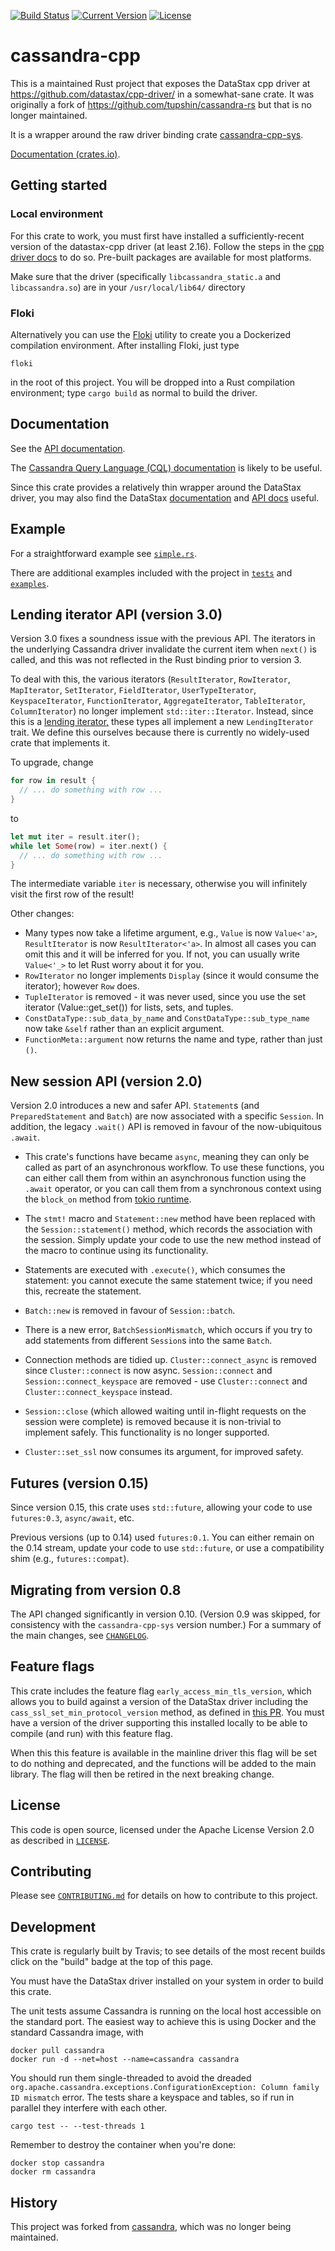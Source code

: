 [![Build Status](https://github.com/Metaswitch/cassandra-rs/actions/workflows/build.yml/badge.svg)](https://github.com/Metaswitch/cassandra-rs/actions)
[![Current Version](https://img.shields.io/crates/v/cassandra-cpp.svg)](https://crates.io/crates/cassandra-cpp)
[![License](https://img.shields.io/github/license/Metaswitch/cassandra-rs.svg)](#License)

# cassandra-cpp

This is a maintained Rust project that
exposes the DataStax cpp driver at https://github.com/datastax/cpp-driver/
in a somewhat-sane crate.
It was originally a fork of https://github.com/tupshin/cassandra-rs but that is no longer maintained.

It is a wrapper around the raw driver binding crate [cassandra-cpp-sys](https://github.com/Metaswitch/cassandra-sys-rs).

[Documentation (crates.io)](https://docs.rs/cassandra-cpp).


## Getting started

### Local environment

For this crate to work, you must first have installed a sufficiently-recent version of the datastax-cpp driver (at least 2.16).
Follow the steps in the
[cpp driver docs](https://github.com/datastax/cpp-driver/tree/master/topics#installation)
to do so. Pre-built packages are available for most platforms.

Make sure that the driver (specifically `libcassandra_static.a` and `libcassandra.so`) are in your `/usr/local/lib64/` directory

### Floki

Alternatively you can use the [Floki](https://github.com/Metaswitch/floki) utility to create you a Dockerized compilation environment. After installing Floki, just type

```
floki
```

in the root of this project. You will be dropped into a Rust compilation environment; type `cargo build` as normal to build the driver.

## Documentation

See the [API documentation](https://docs.rs/cassandra-cpp).

The [Cassandra Query Language (CQL) documentation](http://docs.datastax.com/en/cql/3.3/cql/cql_reference/cqlCommandsTOC.html)
is likely to be useful.

Since this crate provides a relatively
thin wrapper around the DataStax driver, you may also find the DataStax
[documentation](http://datastax.github.io/cpp-driver/topics/) and
[API docs](http://datastax.github.io/cpp-driver/api/) useful.


## Example

For a straightforward example see [`simple.rs`](examples/simple.rs).
    
There are additional examples included with the project in [`tests`](tests/) and
[`examples`](examples/).

## Lending iterator API (version 3.0)

Version 3.0 fixes a soundness issue with the previous API. The iterators in the
underlying Cassandra driver invalidate the current item when `next()` is called,
and this was not reflected in the Rust binding prior to version 3.

To deal with this, the various iterators (`ResultIterator`, `RowIterator`,
`MapIterator`, `SetIterator`, `FieldIterator`, `UserTypeIterator`,
`KeyspaceIterator`, `FunctionIterator`, `AggregateIterator`, `TableIterator`,
`ColumnIterator`) no longer implement `std::iter::Iterator`. Instead, since this
is a [lending
iterator,](https://blog.rust-lang.org/2022/11/03/Rust-1.65.0.html#generic-associated-types-gats)
these types all implement a new `LendingIterator` trait. We define this
ourselves because there is currently no widely-used crate that implements it.

To upgrade, change

```rust
for row in result {
  // ... do something with row ...
}
```

to

```rust
let mut iter = result.iter();
while let Some(row) = iter.next() {
  // ... do something with row ...
}
```

The intermediate variable `iter` is necessary, otherwise you will infinitely
visit the first row of the result!

Other changes:

* Many types now take a lifetime argument, e.g., `Value` is now `Value<'a>`,
  `ResultIterator` is now `ResultIterator<'a>`. In almost all cases you can omit
  this and it will be inferred for you. If not, you can usually write
  `Value<'_>` to let Rust worry about it for you.
* `RowIterator` no longer implements `Display` (since it would consume the
  iterator); however `Row` does.
* `TupleIterator` is removed - it was never used, since you use the set iterator
  (Value::get_set()) for lists, sets, and tuples.
* `ConstDataType::sub_data_by_name` and `ConstDataType::sub_type_name` now take
  `&self` rather than an explicit argument.
* `FunctionMeta::argument` now returns the name and type, rather than just `()`.


## New session API (version 2.0)

Version 2.0 introduces a new and safer API. `Statement`s (and
`PreparedStatement` and `Batch`) are now associated with a specific `Session`.
In addition, the legacy `.wait()` API is removed in favour of the now-ubiquitous
`.await`.

* This crate's functions have became `async`, meaning they can only be called as
  part of an asynchronous workflow. To use these functions, you can either call
  them from within an asynchronous function using the `.await` operator, or you
  can call them from a synchronous context using the `block_on` method from
  [tokio
  runtime](https://docs.rs/tokio/latest/tokio/runtime/struct.Runtime.html#method.block_on).

* The `stmt!` macro and `Statement::new` method have been replaced with the
  `Session::statement()` method, which records the association with the session.
  Simply update your code to use the new method instead of the macro to continue
  using its functionality.

* Statements are executed with `.execute()`, which consumes
  the statement: you cannot execute the same statement twice; if you need this,
  recreate the statement.

* `Batch::new` is removed in favour of `Session::batch`.
  
* There is a new error, `BatchSessionMismatch`, which occurs if you try to add
  statements from different `Session`s into the same `Batch`.

* Connection methods are tidied up. `Cluster::connect_async` is removed since
 `Cluster::connect` is now async. `Session::connect` and
 `Session::connect_keyspace` are removed - use `Cluster::connect` and
 `Cluster::connect_keyspace` instead.

* `Session::close` (which allowed waiting until in-flight requests on the
  session were complete) is removed because it is non-trivial to implement
  safely. This functionality is no longer supported.

* `Cluster::set_ssl` now consumes its argument, for improved safety.


## Futures (version 0.15)

Since version 0.15, this crate uses `std::future`, allowing your code to
use `futures:0.3`, `async/await`, etc.

Previous versions (up to 0.14) used `futures:0.1`. You can either remain on
the 0.14 stream, update your code to use `std::future`, or use a compatibility
shim (e.g., `futures::compat`).


## Migrating from version 0.8

The API changed significantly in version 0.10.
(Version 0.9 was skipped, for consistency with the `cassandra-cpp-sys` version number.)
For a summary of the main changes, see [`CHANGELOG`](CHANGELOG.md#0100).

## Feature flags

This crate includes the feature flag `early_access_min_tls_version`, which allows you to build against a version of the DataStax driver including the `cass_ssl_set_min_protocol_version` method, as defined in [this PR](https://github.com/datastax/cpp-driver/pull/525). You must have a version of the driver supporting this installed locally to be able to compile (and run) with this feature flag.

When this this feature is available in the mainline driver this flag will be set to do nothing and deprecated, and the functions will be added to the main library. The flag will then be retired in the next breaking change.

## License

This code is open source, licensed under the Apache License Version 2.0 as
described in [`LICENSE`](LICENSE).


## Contributing

Please see [`CONTRIBUTING.md`](CONTRIBUTING.md) for details on how to contribute
to this project.


## Development

This crate is regularly built by Travis; to see details of the most recent builds
click on the "build" badge at the top of this page.

You must have the DataStax driver installed on your system in order to build
this crate.

The unit tests assume Cassandra is running on the local host accessible on the
standard port. The easiest way to achieve this is using Docker and the standard
Cassandra image, with
```
docker pull cassandra
docker run -d --net=host --name=cassandra cassandra
```

You should run them single-threaded to avoid the dreaded
`org.apache.cassandra.exceptions.ConfigurationException: Column family ID mismatch`
error. The tests share a keyspace and tables, so if run in parallel they
interfere with each other.
```
cargo test -- --test-threads 1
```

Remember to destroy the container when you're done:
```
docker stop cassandra
docker rm cassandra
```

## History

This project was forked from [cassandra](https://github.com/tupshin/cassandra-rs), which was no longer being maintained.
